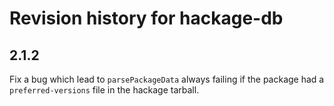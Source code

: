 # Revision history for hackage-db

## 2.1.2

Fix a bug which lead to `parsePackageData` always failing if the package had
a `preferred-versions` file in the hackage tarball.

